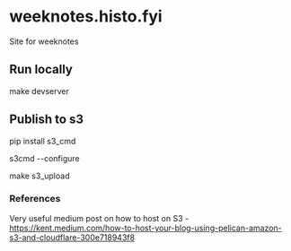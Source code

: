 # weeknotes.histo.fyi
Site for weeknotes



## Run locally

make devserver





## Publish to s3


pip install s3_cmd


s3cmd --configure


make s3_upload





### References

Very useful medium post on how to host on S3 - https://kent.medium.com/how-to-host-your-blog-using-pelican-amazon-s3-and-cloudflare-300e718943f8